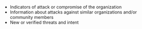 
* Indicators of attack or compromise of the organization
* Information about attacks against similar organizations and/or community members
* New or verified threats and intent
